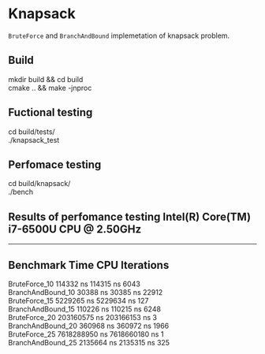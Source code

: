 # Knapsack

`BruteForce` and `BranchAndBound` implemetation of knapsack problem.

## Build

mkdir build && cd build  
cmake .. && make -jnproc  

## Fuctional testing

cd build/tests/  
./knapsack_test  

## Perfomace testing

cd build/knapsack/  
./bench  


## Results of perfomance testing Intel(R) Core(TM) i7-6500U CPU @ 2.50GHz

------------------------------------------------------------  
Benchmark                  Time             CPU   Iterations  
------------------------------------------------------------  
BruteForce_10         114332 ns       114315 ns         6043  
BranchAndBound_10      30388 ns        30385 ns        22912  
BruteForce_15        5229265 ns      5229634 ns          127  
BranchAndBound_15     110226 ns       110215 ns         6248  
BruteForce_20      203160575 ns    203166153 ns            3  
BranchAndBound_20     360968 ns       360972 ns         1966  
BruteForce_25     7618288950 ns   7618660180 ns            1  
BranchAndBound_25    2135664 ns      2135315 ns          325  

